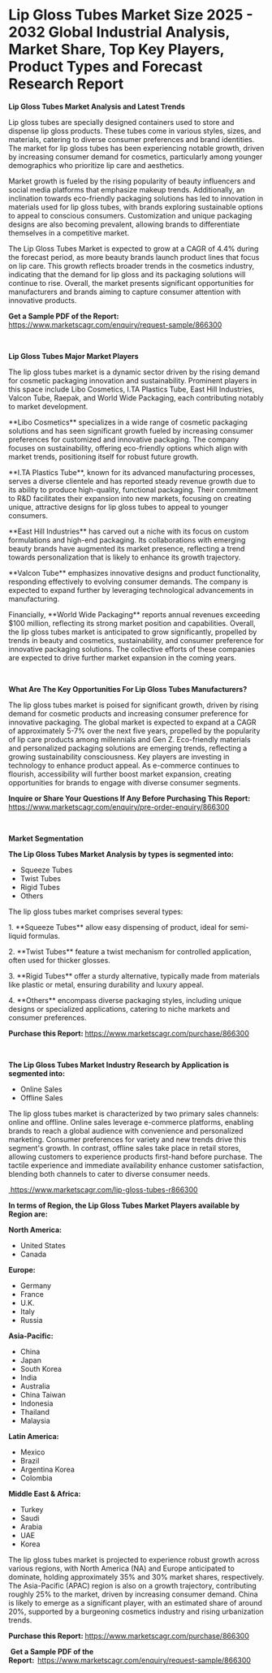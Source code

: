 <p><h1>Lip Gloss Tubes Market Size 2025 - 2032 Global Industrial Analysis, Market Share, Top Key Players, Product Types and Forecast Research Report</h1></p><p><strong>Lip Gloss Tubes Market Analysis and Latest Trends</strong></p>
<p><p>Lip gloss tubes are specially designed containers used to store and dispense lip gloss products. These tubes come in various styles, sizes, and materials, catering to diverse consumer preferences and brand identities. The market for lip gloss tubes has been experiencing notable growth, driven by increasing consumer demand for cosmetics, particularly among younger demographics who prioritize lip care and aesthetics.</p><p>Market growth is fueled by the rising popularity of beauty influencers and social media platforms that emphasize makeup trends. Additionally, an inclination towards eco-friendly packaging solutions has led to innovation in materials used for lip gloss tubes, with brands exploring sustainable options to appeal to conscious consumers. Customization and unique packaging designs are also becoming prevalent, allowing brands to differentiate themselves in a competitive market.</p><p>The Lip Gloss Tubes Market is expected to grow at a CAGR of 4.4% during the forecast period, as more beauty brands launch product lines that focus on lip care. This growth reflects broader trends in the cosmetics industry, indicating that the demand for lip gloss and its packaging solutions will continue to rise. Overall, the market presents significant opportunities for manufacturers and brands aiming to capture consumer attention with innovative products.</p></p>
<p><strong>Get a Sample PDF of the Report:&nbsp;</strong> <a href="https://www.marketscagr.com/enquiry/request-sample/866300?utm_campaign=3039&utm_medium=2&utm_source=Github&utm_content=ia&utm_term=19042025&utm_id=lip-gloss-tubes">https://www.marketscagr.com/enquiry/request-sample/866300</a></p>
<p>&nbsp;</p>
<p><strong>Lip Gloss Tubes Major Market Players</strong></p>
<p><p>The lip gloss tubes market is a dynamic sector driven by the rising demand for cosmetic packaging innovation and sustainability. Prominent players in this space include Libo Cosmetics, I.TA Plastics Tube, East Hill Industries, Valcon Tube, Raepak, and World Wide Packaging, each contributing notably to market development.</p><p>**Libo Cosmetics** specializes in a wide range of cosmetic packaging solutions and has seen significant growth fueled by increasing consumer preferences for customized and innovative packaging. The company focuses on sustainability, offering eco-friendly options which align with market trends, positioning itself for robust future growth.</p><p>**I.TA Plastics Tube**, known for its advanced manufacturing processes, serves a diverse clientele and has reported steady revenue growth due to its ability to produce high-quality, functional packaging. Their commitment to R&D facilitates their expansion into new markets, focusing on creating unique, attractive designs for lip gloss tubes to appeal to younger consumers.</p><p>**East Hill Industries** has carved out a niche with its focus on custom formulations and high-end packaging. Its collaborations with emerging beauty brands have augmented its market presence, reflecting a trend towards personalization that is likely to enhance its growth trajectory.</p><p>**Valcon Tube** emphasizes innovative designs and product functionality, responding effectively to evolving consumer demands. The company is expected to expand further by leveraging technological advancements in manufacturing.</p><p>Financially, **World Wide Packaging** reports annual revenues exceeding $100 million, reflecting its strong market position and capabilities. Overall, the lip gloss tubes market is anticipated to grow significantly, propelled by trends in beauty and cosmetics, sustainability, and consumer preference for innovative packaging solutions. The collective efforts of these companies are expected to drive further market expansion in the coming years.</p></p>
<p>&nbsp;</p>
<p><strong>What Are The Key Opportunities For Lip Gloss Tubes Manufacturers?</strong></p>
<p><p>The lip gloss tubes market is poised for significant growth, driven by rising demand for cosmetic products and increasing consumer preference for innovative packaging. The global market is expected to expand at a CAGR of approximately 5-7% over the next five years, propelled by the popularity of lip care products among millennials and Gen Z. Eco-friendly materials and personalized packaging solutions are emerging trends, reflecting a growing sustainability consciousness. Key players are investing in technology to enhance product appeal. As e-commerce continues to flourish, accessibility will further boost market expansion, creating opportunities for brands to engage with diverse consumer segments.</p></p>
<p><strong>Inquire or Share Your Questions If Any Before Purchasing This Report:</strong> <a href="https://www.marketscagr.com/enquiry/pre-order-enquiry/866300?utm_campaign=3039&utm_medium=2&utm_source=Github&utm_content=ia&utm_term=19042025&utm_id=lip-gloss-tubes">https://www.marketscagr.com/enquiry/pre-order-enquiry/866300</a></p>
<p>&nbsp;</p>
<p><strong>Market Segmentation</strong></p>
<p><strong>The Lip Gloss Tubes Market Analysis by types is segmented into:</strong></p>
<p><ul><li>Squeeze Tubes</li><li>Twist Tubes</li><li>Rigid Tubes</li><li>Others</li></ul></p>
<p><p>The lip gloss tubes market comprises several types: </p><p>1. **Squeeze Tubes** allow easy dispensing of product, ideal for semi-liquid formulas.</p><p>2. **Twist Tubes** feature a twist mechanism for controlled application, often used for thicker glosses. </p><p>3. **Rigid Tubes** offer a sturdy alternative, typically made from materials like plastic or metal, ensuring durability and luxury appeal. </p><p>4. **Others** encompass diverse packaging styles, including unique designs or specialized applications, catering to niche markets and consumer preferences.</p></p>
<p><strong>Purchase this Report:&nbsp;</strong><a href="https://www.marketscagr.com/purchase/866300?utm_campaign=3039&utm_medium=2&utm_source=Github&utm_content=ia&utm_term=19042025&utm_id=lip-gloss-tubes">https://www.marketscagr.com/purchase/866300</a></p>
<p>&nbsp;</p>
<p><strong>The Lip Gloss Tubes Market Industry Research by Application is segmented into:</strong></p>
<p><ul><li>Online Sales</li><li>Offline Sales</li></ul></p>
<p><p>The lip gloss tubes market is characterized by two primary sales channels: online and offline. Online sales leverage e-commerce platforms, enabling brands to reach a global audience with convenience and personalized marketing. Consumer preferences for variety and new trends drive this segment's growth. In contrast, offline sales take place in retail stores, allowing customers to experience products first-hand before purchase. The tactile experience and immediate availability enhance customer satisfaction, blending both channels to cater to diverse consumer needs.</p></p>
<p><a href="https://www.marketscagr.com/lip-gloss-tubes-r866300?utm_campaign=3039&utm_medium=2&utm_source=Github&utm_content=ia&utm_term=19042025&utm_id=lip-gloss-tubes">&nbsp;https://www.marketscagr.com/lip-gloss-tubes-r866300</a></p>
<p><strong>In terms of Region, the Lip Gloss Tubes Market Players available by Region are:</strong></p>
<p>
    <p> <strong> North America: </strong>
        <ul>
            <li>United States</li>
            <li>Canada</li>
        </ul>
        </p> 
    <p> <strong> Europe: </strong>
        <ul>
            <li>Germany</li>
            <li>France</li>
            <li>U.K.</li>
            <li>Italy</li>
            <li>Russia</li>
        </ul>
        </p> 
    <p> <strong> Asia-Pacific: </strong>
        <ul>
            <li>China</li>
            <li>Japan</li>
            <li>South Korea</li>
            <li>India</li>
            <li>Australia</li>
            <li>China Taiwan</li>
            <li>Indonesia</li>
            <li>Thailand</li>
            <li>Malaysia</li>
        </ul>
        </p> 
    <p> <strong> Latin America: </strong>
        <ul>
            <li>Mexico</li>
            <li>Brazil</li>
            <li>Argentina Korea</li>
            <li>Colombia</li>
        </ul>
        </p> 
    <p> <strong> Middle East & Africa: </strong>
        <ul>
            <li>Turkey</li>
            <li>Saudi</li>
            <li>Arabia</li>
            <li>UAE</li>
            <li>Korea</li>
        </ul>
    </p>
    </p>
<p><p>The lip gloss tubes market is projected to experience robust growth across various regions, with North America (NA) and Europe anticipated to dominate, holding approximately 35% and 30% market shares, respectively. The Asia-Pacific (APAC) region is also on a growth trajectory, contributing roughly 25% to the market, driven by increasing consumer demand. China is likely to emerge as a significant player, with an estimated share of around 20%, supported by a burgeoning cosmetics industry and rising urbanization trends.</p></p>
<p><strong>Purchase this Report: </strong><a href="https://www.marketscagr.com/purchase/866300?utm_campaign=3039&utm_medium=2&utm_source=Github&utm_content=ia&utm_term=19042025&utm_id=lip-gloss-tubes">https://www.marketscagr.com/purchase/866300</a></p>
<p>&nbsp;<strong>Get a Sample PDF of the Report:&nbsp;&nbsp;</strong><a href="https://www.marketscagr.com/enquiry/request-sample/866300?utm_campaign=3039&utm_medium=2&utm_source=Github&utm_content=ia&utm_term=19042025&utm_id=lip-gloss-tubes">https://www.marketscagr.com/enquiry/request-sample/866300</a></p>
<p><strong></strong></p>
<p><p></p><p></p><p></p></p>